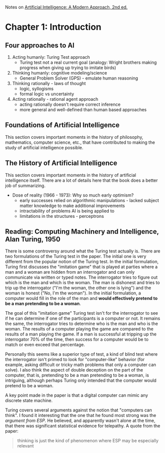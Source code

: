 Notes on [Artificial Intelligence: A Modern Approach, 2nd ed.](http://aima.cs.berkeley.edu/2nd-ed/)

# Chapter 1: Introduction

## Four approaches to AI

1. Acting humanly: Turing Test approach
    * Turing test not a real current goal (analogy: Wright
      brothers making progress when giving up trying to imitate birds)
2. Thinking humanly: cognitive modeling/science
    * General Problem Solver (GPS) - emulate human reasoning
3. Thinking rationally - laws of thought
    * logic, syllogisms
    * formal logic vs uncertainty
4. Acting rationally - rational agent approach
    * acting rationally doesn't require correct inference
    * more general and well-defined than human based approaches

## Foundations of Artificial Intelligence

This section covers important moments in the history of philosophy, mathematics,
computer science, etc., that have contributed to making the study of artificial
intelligence possible.

## The History of Artificial Intelligence

This section covers important moments in the history of artificial intelligence
itself. There are a lot of details here that the book does a better job of
summarizing.

* Dose of reality (1966 - 1973): Why so much early optimism?
    * early successes relied on algorithmic manipulations - lacked subject
      matter knowledge to make additional improvements
    * intractability of problems AI is being applied to
    * limitations in the structures - perceptrons

## Reading: Computing Machinery and Intelligence, Alan Turing, 1950

There is some controversy around what the Turing test actually is. There are two
formulations of the Turing test in the paper. The initial one is very different
from the popular notion of the Turing test. In the initial formulation, Turing
first discusses the "imitation game" that is played at parties where a man and a
woman are hidden from an interrogator and can only communicate via written or
typed notes. The interrogator tries to figure out which is the man and which is
the woman. The man is dishonest and tries to trip up the interrogator ("I'm the
woman, the other one is lying") and the woman is honest ("No, I'm the woman").
In the initial formulation, a computer would fill in the role of the man and
**would effectively pretend to be a man pretending to be a woman**.

The goal of this "imitation game" Turing test isn't for the interrogator to see
if he can determine if one of the participants is a computer or not. It remains
the same, the interrogator tries to determine who is the man and who is the
woman.  The results of a computer playing the game are compared to the results
of a man playing the game.  If a man is successful at tripping up the
interrogator 70% of the time, then success for a computer would be to match or
even exceed that percentage.

Personally this seems like a superior type of test, a kind of blind test where
the interrogator isn't primed to look for "computer-like" behavior (for example,
asking difficult or tricky math problems that only a computer can solve). I also
think the aspect of double deception on the part of the computer, that is,
pretending to be a man pretending to be a woman, is intriguing, although perhaps
Turing only intended that the computer would pretend to be a woman.

A key point made in the paper is that a digital computer can mimic any discrete
state machine.

Turing covers several arguments against the notion that "computers can think". I
found it interesting that the one that he found most strong was the *argument
from ESP*.  He believed, and apparently wasn't alone at the time, that there was
significant statistical evidence for telepathy. A quote from the paper:

> thinking is just the kind of phenomenon where ESP may be especially relevant

